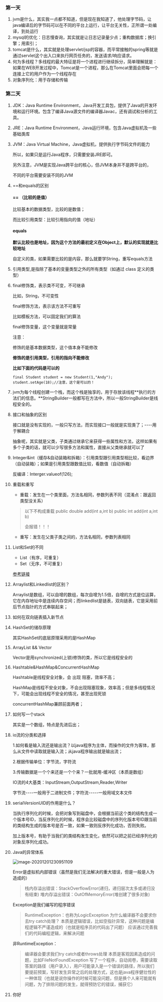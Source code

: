 ### 第一天

1. jvm是什么，其实我一点都不知道，但是现在我知道了，他处理字节码，让java编译后的字节码可以在不同的平台上运行，让平台无关性，正所谓一处编译，到处运行
2. mysql的优化：日志慢查询，其实就是让日志记录量少点；重构数据库；换引擎；用索引；
3. tomcat是什么，其实就是处理servlet/jsp的容器，而平常接触的spring等就是通过servlet这个出入口来执行网页任务的，发送请求/响应请求。
4. 何为多线程？多线程的最大特征是将一个进程进行继续拆分，简单理解就是：如果在WEB开发过程中，Tomcat是一个进程，那么在Tomcat里面会把每一个连接上它的用户作为一个线程存在
5. 对象序列化：用于存储和传输

### 第二天

1. JDK：Java Runtime Environment，Java开发工具包，提供了Java的开发环境和运行环境。包含了编译Java源文件的编译器Javac，还有调试和分析的工具。

2. JRE：Java Runtime Environment，Java运行环境，包含Java虚拟机及一些基础类库

3. JVM：Java Virtual Machine，Java虚拟机，提供执行字节码文件的能力

   所以，如果只是运行Java程序，只需要安装JRE即可。

   另外注意，JVM是实现Java跨平台的核心，但JVM本身并不是跨平台的，

   不同的平台需要安装不同的JVM

4. ==和equals的区别

   #### == （比较的是值）

   比较基本的数据类型，比较的是数值；

   而比较引用类型：比较引用指向的值（地址）

   #### equals

   **默认比较也是地址，因为这个方法的最初定义在Object上，默认的实现就是比较地址**

   自定义的类，如果需要比较的是内容，那么就要学String，重写equals方法

5. 引用类型,是指除了基本的变量类型之外的所有类型（如通过 class 定义的类型）

6. final修饰类，表示类不可变，不可继承

   比如，String，不可变性

   final修饰方法，表示该方法不可重写

   比如模板方法，可以固定我们的算法

   final修饰变量，这个变量就是常量

   注意：

   修饰的是基本数据类型，这个值本身不能修改

   **修饰的是引用类型，引用的指向不能修改**

   **比如下面的代码是可以的**

   ```text
   final Student student = new Student(1,"Andy");
   student.setAge(18);//注意，这个是可以的！
   ```

7. jvm为每个线程创建一个栈，而这个栈是独享的，用于存放该线程**执行的方法们的信息。**StringBuilder一般都写在方法中，所以一般StringBuilder是线程安全的。

8. 接口和抽象的区别

   接口就是没有实现的，一般只写方法，而实现接口一般就是实现类了；----用于解耦合

   抽象呢，其实就是父类，子类通过继承它来获得一些属性和方法，这样如果有多个子类的话，就可以少写很多方法和属性，直接从父类继承就可以了

9. Integer&int（缓存&自动装箱和拆箱）：引用类型跟引用类型相比较，看边界（自动装箱）；如果是引用类型跟数值比较，看数值（自动拆箱）

   反编译：Interger.valueof(126);

10. 重载和重写

    - 重载：发生在一个类里面，方法名相同，参数列表不同（混淆点：跟返回类型没关系）

    > 以下不构成重载
    > public double add(int a,int b)
    > public int add(int a,int b)​
    >
    > 会报错！！！

    - 重写：发生在父类子类之间的，方法名相同，参数列表相同

11. List和Set的不同

    - List（有序，可重复）
    - Set（无序，不可重复）
    
    [参考链接](https://www.jianshu.com/p/6f0da4dfcb09)
    
12. Arraylist和Linkedlist的区别？


    Arraylist是数组，可以自增的数组，每次自增为1.5倍，自增的方式是位运算，它在内存地址中是连续内存空间；而linkedlist是链表，双向链表，它是采用前后节点指针的方式串联起来；

13. 如何在双向链表插入新节点

14. HashSet的储存原理

    其实HashSet的底层原理采用的是HashMap

15. ArrayList && Vector 

    Vector是用synchronized(上锁)修饰的类，所以它是线程安全的

16. Hashtable&HashMap&ConcurrentHashMap

    Hashtable是线程安全对象，会 出现 阻塞，效率不高；

    HashMap是线程不安全对象，不会出现阻塞现象，效率高；但是多线程情况下，可能会出现线程不安全的情况，甚至出现死锁

    concurrentHashMap兼顾前面两者；

17. 如何写一个stack

    其实是一个数组，特点是先进后出； 

18. io流的分类和选择

    1.如何看是输入流还是输出流？以java程序为主体，而操作的文件为客体，那么从文件中读取就是输入流；从java程序输出就是输出流；

    2.根据传输单位：字节流，字符流

    3.传输数据是一个个来还是一个个来？一批就用-缓冲区（本质是数组）

    IO流的4大基类：InputStream,OutputStream,Reader,Writer

    字节流----一般用于二进制文件；字符流-----一般用域文本文件

19. serialVersionUID的作用是什么？

    当执行序列化的时候，会把对象写到磁盘中，会根据当前这个类的结构生成一个版本号ID，当反序列化的时候，程序会比较磁盘中的序列化版本号ID跟当前的类结构生成的版本号是否一致，如果一致则反序列化成功，否则失败。

    加上版本号，有助于当我们的类结构发生变化，依然可以把之前已经序列化的对象反序列化成功。

20. Java的异常体系

    ![image-20201201230951109](C:\Users\llj\AppData\Roaming\Typora\typora-user-images\image-20201201230951109.png)

    Error是虚拟机内部错误（虽然是我们无法解决的重大错误，但是一般是人为造成的）

    > 栈内存溢出错误：StackOverflowError(递归，递归层次太多或递归没有结束)
    > 堆内存溢出错误：OutOfMemoryError(堆创建了很多对象)

    Exception是我们编写的程序错误

    > RuntimeException：也称为LogicException
    > 为什么编译器不会要求你去try catch处理？
    > 本质是逻辑错误，比如空指针异常，这种问题是编程逻辑不严谨造成的（也就是程序员的代码出了问题）
    > 应该通过完善我们的代码编程逻辑，来解决问题

    非RuntimeException：

    > 编译器会要求我们try catch或者throws处理
    > 本质是客观因素造成的问题，比如FileNotFoundException
    > 写了一个程序，自动阅卷，需要读取答案的路径（用户录入），用户可能录入是一个错误的路径，所以我们要提前预案，写好发生异常之后的处理方式，这也是java程序健壮性的一种体现（也就是说你操作的时候可能没问题，但是换个人来可能就有问题，为了排除问题的发生，就得预防它的错误，捕获它）

21. 你好







